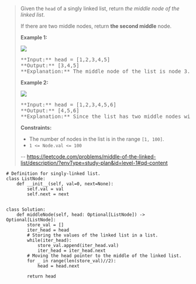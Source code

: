 > Given the `head` of a singly linked list, return _the middle node of the linked list_.
> 
> If there are two middle nodes, return **the second middle** node.
> 
> **Example 1:**
> 
> ![](https://assets.leetcode.com/uploads/2021/07/23/lc-midlist1.jpg)
> 
> <pre>**Input:** head = [1,2,3,4,5]
> **Output:** [3,4,5]
> **Explanation:** The middle node of the list is node 3.
> </pre>
> 
> **Example 2:**
> 
> ![](https://assets.leetcode.com/uploads/2021/07/23/lc-midlist2.jpg)
> 
> <pre>**Input:** head = [1,2,3,4,5,6]
> **Output:** [4,5,6]
> **Explanation:** Since the list has two middle nodes with values 3 and 4, we return the second one.
> </pre>
> 
> **Constraints:**
> 
> *   The number of nodes in the list is in the range `[1, 100]`.
> *   `1 <= Node.val <= 100`
>
> -- https://leetcode.com/problems/middle-of-the-linked-list/description/?envType=study-plan&id=level-1#qd-content
```
# Definition for singly-linked list.
class ListNode:
    def __init__(self, val=0, next=None):
        self.val = val
        self.next = next
        
        
class Solution:
    def middleNode(self, head: Optional[ListNode]) -> Optional[ListNode]:
        store_val = []
        iter_head = head
        # Storing the values of the linked list in a list.
        while(iter_head):
            store_val.append(iter_head.val)
            iter_head = iter_head.next
        # Moving the head pointer to the middle of the linked list.
        for _ in range(len(store_val)//2):
            head = head.next

        return head
```
